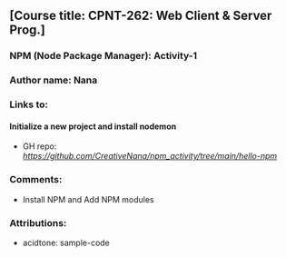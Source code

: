 ## [Course title: CPNT-262: Web Client & Server Prog.]

### NPM (Node Package Manager): Activity-1
### Author name: Nana

### Links to:
#### Initialize a new project and install nodemon
  + GH repo: *https://github.com/CreativeNana/npm_activity/tree/main/hello-npm*

### Comments: 
  + Install NPM and Add NPM modules
   
### Attributions: 
  + acidtone: sample-code